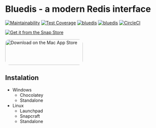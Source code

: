 # Bluedis - a modern Redis interface

[![Maintainability](https://api.codeclimate.com/v1/badges/aaefed9cea9d3851dea5/maintainability)](https://codeclimate.com/github/ghanizadev/bluedis/maintainability)
[![Test Coverage](https://api.codeclimate.com/v1/badges/aaefed9cea9d3851dea5/test_coverage)](https://codeclimate.com/github/ghanizadev/bluedis/test_coverage)
[![bluedis](https://snapcraft.io/bluedis/badge.svg)](https://snapcraft.io/bluedis)
[![bluedis](https://snapcraft.io/bluedis/trending.svg?name=0)](https://snapcraft.io/bluedis)
[![CircleCI](https://circleci.com/gh/ghanizadev/bluedis/tree/master.svg?style=svg)](https://circleci.com/gh/ghanizadev/bluedis/tree/master)

<a href="https://snapcraft.io/bluedis">
  <img alt="Get it from the Snap Store" src="https://snapcraft.io/static/images/badges/en/snap-store-black.svg" />
</a>

<a href="https://apps.apple.com/us/app/bluedis/id1638723492?mt=12&amp;itsct=apps_box_badge&amp;itscg=30200" style="display: inline-block; overflow: hidden; border-radius: 13px; width: 250px; height: 83px;"><img src="https://tools.applemediaservices.com/api/badges/download-on-the-mac-app-store/black/en-us?size=250x83&amp;releaseDate=1661472000&h=9e27affd901d0f77bedb9ea1681829e8" alt="Download on the Mac App Store" style="border-radius: 13px; width: 250px; height: 83px;"></a>

## Instalation

- Windows
  - Chocolatey
  - Standalone
- Linux
  - Launchpad
  - Snapcraft
  - Standalone
